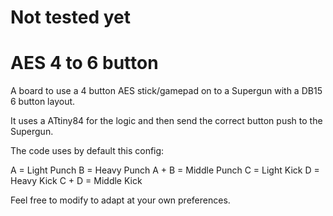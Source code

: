 # Not tested yet

# AES 4 to 6 button
A board to use a 4 button AES stick/gamepad on to a Supergun with a DB15 6 button layout.

It uses a ATtiny84 for the logic and then send the correct button push to the Supergun.

The code uses by default this config:

A = Light Punch
B = Heavy Punch
A + B = Middle Punch
C = Light Kick
D = Heavy Kick
C + D = Middle Kick

Feel free to modify to adapt at your own preferences.
